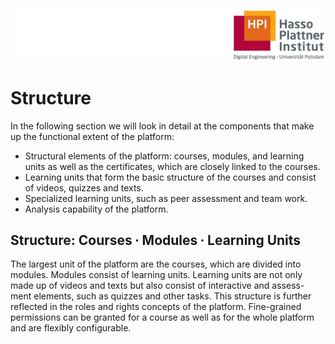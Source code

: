 ![HPI Logo](../../img/HPI_Logo.png)

# Structure

In the following section we will look in detail at the components that make up the functional extent of the platform:

* Structural elements of the platform: courses, modules, and learning units as well as the certificates, which are closely linked to the courses.
* Learning units that form the basic structure of the courses and consist of videos, quizzes and texts.
* Specialized learning units, such as peer assessment and team work.
* Analysis capability of the platform.  
  
## Structure: Courses ∙ Modules ∙ Learning Units
  
The largest unit of the platform are the courses, which are divided into modules. Modules consist of learning units. Learning units are not only made up of videos and texts but also consist of interactive and assess- ment elements, such as quizzes and other tasks. This structure is further reflected in the roles and rights concepts of the platform. Fine-grained permissions can be granted for a course as well as for the whole platform and are flexibly configurable.
